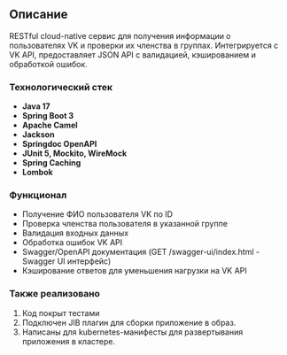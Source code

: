 ## Описание

RESTful cloud-native сервис для получения информации о пользователях VK и проверки их членства в группах. Интегрируется с VK API, предоставляет JSON API с валидацией, кэшированием и обработкой ошибок.

### Технологический стек
- **Java 17**
- **Spring Boot 3**
- **Apache Camel**
- **Jackson** 
- **Springdoc OpenAPI** 
- **JUnit 5, Mockito, WireMock**
- **Spring Caching** 
- **Lombok**

### Функционал
- Получение ФИО пользователя VK по ID
- Проверка членства пользователя в указанной группе
- Валидация входных данных
- Обработка ошибок VK API
- Swagger/OpenAPI документация (GET /swagger-ui/index.html - Swagger UI интерфейс)
- Кэширование ответов для уменьшения нагрузки на VK API

### Также реализовано

1. Код покрыт тестами
2. Подключен JIB плагин для сборки приложение в образ.
3. Написаны для kubernetes-манифесты для развертывания приложения в кластере.

